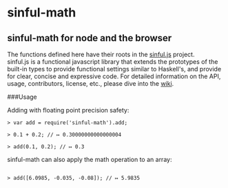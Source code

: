 sinful-math
===========

sinful-math for node and the browser
------------------------------------

The functions defined here have their roots in the [sinful.js](http://guipn.github.com/sinful.js/) project.  
sinful.js is a functional javascript library that extends the prototypes of the built-in types to provide functional settings similar to Haskell's, and provide for clear, concise and expressive code.
For detailed information on the API, usage, contributors, license, etc., please dive into the [wiki](https://github.com/guipn/sinful.js/wiki/_pages).

###Usage

Adding with floating point precision safety:
```
> var add = require('sinful-math').add;

> 0.1 + 0.2; // ↦ 0.30000000000000004

> add(0.1, 0.2); // ↦ 0.3

```

sinful-math can also apply the math operation to an array:
```

> add([6.0985, -0.035, -0.08]); // ↦ 5.9835

```
